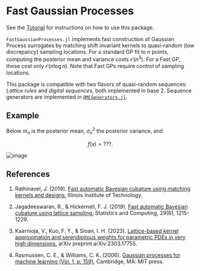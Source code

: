 # Fast Gaussian Processes

See the [Tutorial](@ref) for instructions on how to use this package. 

`FastGaussianProcesses.jl` implements fast construction of Gaussian Process surrogates by matching shift invariant kernels to quasi-random (low discrepancy) sampling locations. For a standard GP fit to $n$ points, computing the posterior mean and variance costs $\mathcal{O}(n^3)$. For a Fast GP, these cost only $\mathcal{O}(n \log n)$. Note that Fast GPs require control of sampling locations.

This package is compatible with two flavors of quasi-random sequences: *Lattice rules* and *digital sequences*, both implemented in base 2. Sequence generators are implemented in [`QMCGenerators.jl`](https://github.com/alegresor/QMCGenerators.jl). 

## Example

Below $m_n$ is the posterior mean, $\sigma_n^2$ the posterior variance, and  

$$f(x) = ???.$$

![image](./assets/optim.1s.latticeseqb2.svg)

## References

1. Rathinavel, J. (2019). [Fast automatic Bayesian cubature using matching kernels and designs.](https://www.proquest.com/openview/0497dd427a10e6f26123b7cf5f2960f4/1?casa_token=JZfU3Big1e8AAAAA:mHuoTtMTvWnTT8q6l3AoR-eTzbbXUVAFRzSLHK8JAdQh2vvKqG3XcI_j1VV7BLKYyT43aUavfv1Q&cbl=18750&diss=y&pq-origsite=gscholar&parentSessionId=b%2BkcutbmKeHFmJujGPqXFVjhQme%2FYaRlnpP6nqlcFAk%3D) Illinois Institute of Technology.

2. Jagadeeswaran, R., & Hickernell, F. J. (2019). [Fast automatic Bayesian cubature using lattice sampling.](https://link.springer.com/article/10.1007/s11222-019-09895-9) Statistics and Computing, 29(6), 1215-1229.

3. Kaarnioja, V., Kuo, F. Y., & Sloan, I. H. (2023). [Lattice-based kernel approximation and serendipitous weights for parametric PDEs in very high dimensions.](https://arxiv.org/abs/2303.17755) arXiv preprint arXiv:2303.17755.

4. Rasmussen, C. E., & Williams, C. K. (2006). [Gaussian processes for machine learning (Vol. 1, p. 159).](https://gaussianprocess.org/gpml/) Cambridge, MA: MIT press.
